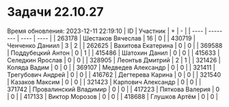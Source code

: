 # Задачи 22.10.27
Время обновления: 2023-12-11 22:19:10
| ID   | Участник | +    | -    |
| ---- | -------- | ---- | ---- |
| 263178 | Шестаков Вячеслав | 16 | 0 |
| 430719 | Ченченко Даниил | 3 | 2 |
| 262625 | Вахитова Екатерина | 0 | 0 |
| 369588 | Поддубецкий Антон | 0 | 1 |
| 415486 | Шатохин Данил | 0 | 0 |
| 415633 | Селедкин Ярослав | 0 | 0 |
| 328905 | Леонтьв Дмитрий | 2 | 1 |
| 321426 | Коляда Вадим | 0 | 0 |
| 369107 | Медведев Александр | 0 | 0 |
| 321411 | Трегубович Андрей | 0 | 0 |
| 416762 | Дегтерева Карина | 0 | 0 |
| 321540 | Казаков Максим | 0 | 0 |
| 321423 | Карпович Александр | 0 | 0 |
| 371742 | Провалинский Владимир | 0 | 0 |
| 417223 | Пяткова Валерия | 0 | 0 |
| 417133 | Виктор Морозов | 0 | 0 |
| 418688 | Глушков Артём | 0 | 0 |
